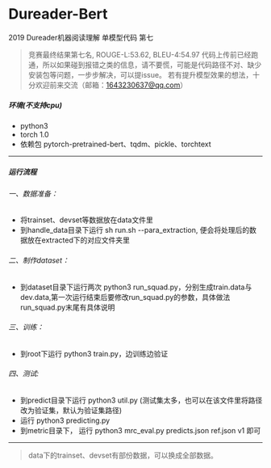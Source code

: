 # Dureader-Bert
2019 Dureader机器阅读理解 单模型代码 第七

> 竞赛最终结果第七名, ROUGE-L:53.62, BLEU-4:54.97
> 代码上传前已经跑通，所以如果碰到报错之类的信息，请不要慌，可能是代码路径不对、缺少安装包等问题，一步步解决，可以提issue。
> 若有提升模型效果的想法，十分欢迎前来交流（邮箱：1643230637@qq.com）

##### 环境(不支持cpu)
* python3
* torch 1.0
* 依赖包 pytorch-pretrained-bert、tqdm、pickle、torchtext
*****
##### 运行流程  
###### 一、数据准备：
* 将trainset、devset等数据放在data文件里
* 到handle_data目录下运行 sh run.sh --para_extraction, 便会将处理后的数据放在extracted下的对应文件夹里
###### 二、制作dataset：
* 到dataset目录下运行两次 python3 run_squad.py，分别生成train.data与dev.data,第一次运行结束后要修改run_squad.py的参数，具体做法run_squad.py末尾有具体说明
###### 三、训练：
* 到root下运行 python3 train.py，边训练边验证
###### 四、测试:
* 到predict目录下运行 python3 util.py (测试集太多，也可以在该文件里将路径改为验证集，默认为验证集路径)
* 运行 python3 predicting.py
* 到metric目录下， 运行 python3 mrc_eval.py predicts.json ref.json v1 即可
*****
> data下的trainset、devset有部份数据，可以换成全部数据。